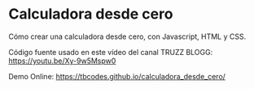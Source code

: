 # Calculadora desde cero
Cómo crear una calculadora desde cero, con Javascript, HTML y CSS.

Código fuente usado en este vídeo del canal TRUZZ BLOGG:
https://youtu.be/Xy-9w5Mspw0

Demo Online:
https://tbcodes.github.io/calculadora_desde_cero/
